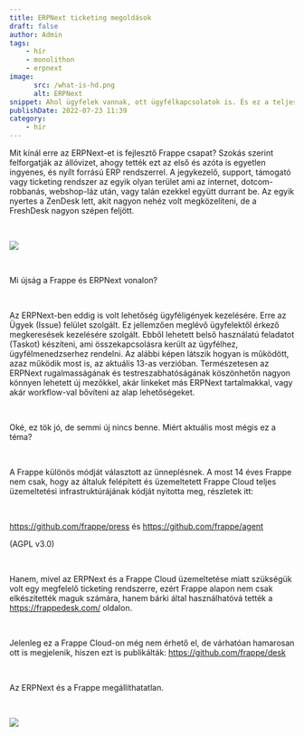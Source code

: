```yaml
---
title: ERPNext ticketing megoldások
draft: false
author: Admin
tags:
    - hír
    - monolithon
    - erpnext
image:
      src: /what-is-hd.png
      alt: ERPNext
snippet: Ahol ügyfelek vannak, ott ügyfélkapcsolatok is. És ez a teljes ügyfélélmény része, így sem az ügyfélnek, sem az ügyféllel foglalkozó munkatársaknak nem mindegy, hogyan zajlik az ügyféltámogatás.
publishDate: 2022-07-23 11:39
category:
    - hír
---
```


<p>Mit kínál erre az ERPNext-et is fejlesztő Frappe csapat? Szokás szerint felforgatják az állóvizet, ahogy tették ezt az első és azóta is egyetlen ingyenes, és nyílt forrású ERP rendszerrel. A jegykezelő, support, támogató vagy ticketing rendszer az egyik olyan terület ami az internet, dotcom-robbanás, webshop-láz után, vagy talán ezekkel együtt durrant be. Az egyik nyertes a ZenDesk lett, akit nagyon nehéz volt megközelíteni, de a FreshDesk nagyon szépen feljött.</p><p><br></p><p><img src="/what-is-hd.png"></p><p><br></p><p>Mi újság a Frappe és ERPNext vonalon?</p><p><br></p><p>Az ERPNext-ben eddig is volt lehetőség ügyféligények kezelésére. Erre az Ügyek (Issue) felület szolgált. Ez jellemzően meglévő ügyfelektől érkező megkeresések kezelésére szolgált. Ebből lehetett belső használatú feladatot (Taskot) készíteni, ami összekapcsolásra került az ügyfélhez, ügyfélmenedzserhez rendelni. Az alábbi képen látszik hogyan is működött, azaz működik most is, az aktuális 13-as verzióban. Természetesen az ERPNext rugalmasságának és testreszabhatóságának köszönhetőn nagyon könnyen lehetett új mezőkkel, akár linkeket más ERPNext tartalmakkal, vagy akár workflow-val bővíteni az alap lehetőségeket.</p><p><br></p><p>Oké, ez tök jó, de semmi új nincs benne. Miért aktuális most mégis ez a téma?</p><p><br></p><p>A Frappe különös módját választott az ünneplésnek. A most 14 éves Frappe nem csak, hogy az általuk felépített és üzemeltetett Frappe Cloud teljes üzemeltetési infrastruktúrájának kódját nyitotta meg, részletek itt:</p><p><br></p><p><a href="https://github.com/frappe/press" rel="noopener noreferrer">https://github.com/frappe/press</a> és <a href="https://github.com/frappe/agent" rel="noopener noreferrer">https://github.com/frappe/agent</a></p><p>(AGPL v3.0)</p><p><br></p><p>Hanem, mivel az ERPNext és a Frappe Cloud üzemeltetése miatt szükségük volt egy megfelelő ticketing rendszerre, ezért Frappe alapon nem csak elkészítették maguk számára, hanem bárki által használhatóvá tették a <a href="https://frappedesk.com/" rel="noopener noreferrer">https://frappedesk.com/</a> oldalon.</p><p><br></p><p>Jelenleg ez a Frappe Cloud-on még nem érhető el, de várhatóan hamarosan ott is megjelenik, hiszen ezt is publikálták: <a href="https://github.com/frappe/desk" rel="noopener noreferrer">https://github.com/frappe/desk</a></p><p><br></p><p>Az ERPNext és a Frappe megállíthatatlan.</p><p><br></p><p><img src="/hero-image.png"></p>




